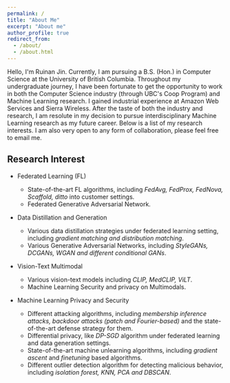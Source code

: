 ```yaml
---
permalink: /
title: "About Me"
excerpt: "About me"
author_profile: true
redirect_from: 
  - /about/
  - /about.html
---
```


Hello, I'm Ruinan Jin. Currently, I am pursuing a B.S. (Hon.) in Computer Science at the University of British Columbia. Throughout my undergraduate journey, I have been fortunate to get the opportunity to work in both the Computer Science industry (through UBC's Coop Program) and Machine Learning research. I gained industrial experience at Amazon Web Services and Sierra Wireless. After the taste of both the industry and research, I am resolute in my decision to pursue interdisciplinary Machine Learning research as my future career. Below is a list of my research interests. I am also very open to any form of collaboration, please feel free to email me.

## Research Interest
* Federated Learning (FL)
  * State-of-the-art FL algorithms, including *FedAvg, FedProx, FedNova, Scaffold, ditto* into customer settings.
  * Federated Generative Adversarial Network.

* Data Distillation and Generation
  * Various data distillation strategies under federated learning setting, including *gradient matching and distribution matching*.
  * Various Generative Adversarial Networks, including *StyleGANs, DCGANs, WGAN and different conditional GANs*.

* Vision-Text Multimodal
  * Various vision-text models including *CLIP, MedCLIP, ViLT*.
  * Machine Learning Security and privacy on Multimodals.

* Machine Learning Privacy and Security
  * Different attacking algorithms, including *membership inference attacks, backdoor attacks (patch and Fourier-based)* and the state-of-the-art defense strategy for them.
  * Differential privacy, like *DP-SGD* algorithm under federated learning and data generation settings.
  * State-of-the-art machine unlearning algorithms, including *gradient ascent* and *finetuning* based algorithms. 
  * Different outlier detection algorithm for detecting malicious behavior, including *isolation forest, KNN, PCA and DBSCAN*.